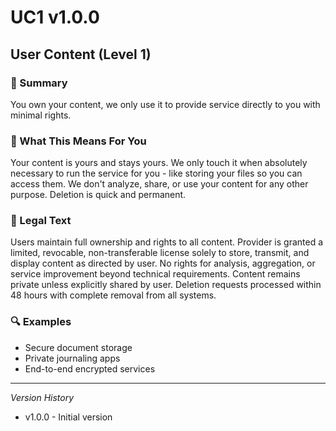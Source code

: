 # UC1 v1.0.0

## User Content (Level 1)

### 📌 Summary
You own your content, we only use it to provide service directly to you with minimal rights.

### 👤 What This Means For You
Your content is yours and stays yours. We only touch it when absolutely necessary to run the service for you - like storing your files so you can access them. We don't analyze, share, or use your content for any other purpose. Deletion is quick and permanent.

### 📜 Legal Text
Users maintain full ownership and rights to all content. Provider is granted a limited, revocable, non-transferable license solely to store, transmit, and display content as directed by user. No rights for analysis, aggregation, or service improvement beyond technical requirements. Content remains private unless explicitly shared by user. Deletion requests processed within 48 hours with complete removal from all systems.

### 🔍 Examples
- Secure document storage
- Private journaling apps
- End-to-end encrypted services

---
*Version History*
- v1.0.0 - Initial version